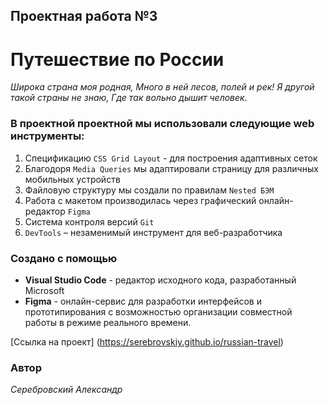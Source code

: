 
## Проектная работа №3 


# Путешествие по России

*Широка страна моя родная,*
*Много в ней лесов, полей и рек!*
*Я другой такой страны не знаю,*
*Где так вольно дышит человек.*

### В проектной проектной мы использовали следующие web инструменты:
1.  Спецификацию `CSS Grid Layout` - для построения адаптивных сеток
2.  Благодоря `Media Queries` мы адаптировали страницу для различных мобильных устройств
3.  Файловую структуру мы создали по правилам `Nested БЭМ`
4.  Работа с макетом производилась через графический онлайн-редактор `Figma`
5.  Система контроля версий `Git`
6.  `DevTools` – незаменимый инструмент для веб-разработчика


### Создано с помощью
 * **Visual Studio Code** - редактор исходного кода, разработанный Microsoft
 * **Figma** - онлайн-сервис для разработки интерфейсов и прототипирования с возможностью организации совместной работы в режиме реального времени.

[Ссылка на проект] (https://serebrovskiy.github.io/russian-travel)

 ### Автор
 *Серебровский Александр*
 





